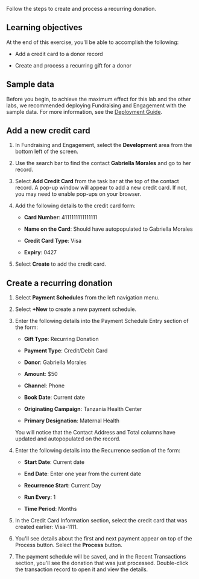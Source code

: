 Follow the steps to create and process a recurring donation.

## Learning objectives

At the end of this exercise, you'll be able to accomplish the following:

- Add a credit card to a donor record

- Create and process a recurring gift for a donor

## Sample data

Before you begin, to achieve the maximum effect for this lab and the other labs, we recommended deploying Fundraising and Engagement with the sample data. For more information, see the [Deployment Guide](https://aka.ms/DeployMicrosoftCloudForNonprofit/?azure-portal=true).

## Add a new credit card

1. In Fundraising and Engagement, select the **Development** area from the bottom left of the screen.

1. Use the search bar to find the contact **Gabriella Morales** and go to her record.

1. Select **Add Credit Card** from the task bar at the top of the contact record. A pop-up window will appear to add a new credit card. If not, you may need to enable pop-ups on your browser.

1. Add the following details to the credit card form:

    - **Card Number**: 4111111111111111

    - **Name on the Card**: Should have autopopulated to Gabriella Morales

    - **Credit Card Type**: Visa

    - **Expiry**: 0427

1. Select **Create** to add the credit card.

## Create a recurring donation

1. Select **Payment Schedules** from the left navigation menu.

1. Select **+New** to create a new payment schedule.

1. Enter the following details into the Payment Schedule Entry section of the form:

    - **Gift Type**: Recurring Donation

    - **Payment Type**: Credit/Debit Card

    - **Donor**: Gabriella Morales

    - **Amount**: $50

    - **Channel**: Phone

    - **Book Date**: Current date

    - **Originating Campaign**: Tanzania Health Center

    - **Primary Designation**: Maternal Health

    You will notice that the Contact Address and Total columns have updated and autopopulated on the record.

1. Enter the following details into the Recurrence section of the form:

    - **Start Date**: Current date

    - **End Date**: Enter one year from the current date

    - **Recurrence Start**: Current Day

    - **Run Every**: 1

    - **Time Period**: Months

1. In the Credit Card Information section, select the credit card that was created earlier: Visa-1111.

1. You'll see details about the first and next payment appear on top of the Process button. Select the **Process** button.

1. The payment schedule will be saved, and in the Recent Transactions section, you'll see the donation that was just processed. Double-click the transaction record to open it and view the details.
